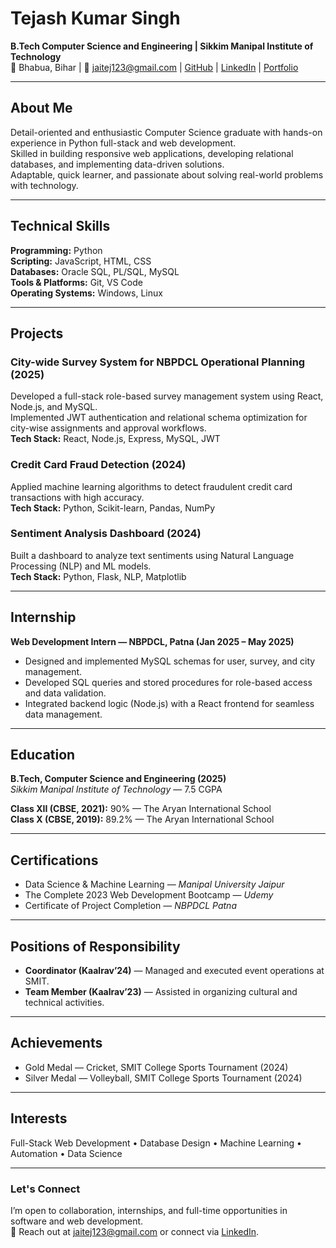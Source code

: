 # Tejash Kumar Singh

**B.Tech Computer Science and Engineering | Sikkim Manipal Institute of Technology**  
📍 Bhabua, Bihar | 📧 [jaitej123@gmail.com](mailto:jaitej123@gmail.com) | [GitHub](https://github.com/tejash098) | [LinkedIn](https://www.linkedin.com/in/tejash-singh-892a15233/) | [Portfolio](https://tejashpy.vercel.app/)

---

## About Me
Detail-oriented and enthusiastic Computer Science graduate with hands-on experience in Python full-stack and web development.  
Skilled in building responsive web applications, developing relational databases, and implementing data-driven solutions.  
Adaptable, quick learner, and passionate about solving real-world problems with technology.

---

## Technical Skills
**Programming:** Python  
**Scripting:** JavaScript, HTML, CSS  
**Databases:** Oracle SQL, PL/SQL, MySQL  
**Tools & Platforms:** Git, VS Code  
**Operating Systems:** Windows, Linux

---

## Projects

### City-wide Survey System for NBPDCL Operational Planning (2025)
Developed a full-stack role-based survey management system using React, Node.js, and MySQL.  
Implemented JWT authentication and relational schema optimization for city-wise assignments and approval workflows.  
**Tech Stack:** React, Node.js, Express, MySQL, JWT  

### Credit Card Fraud Detection (2024)
Applied machine learning algorithms to detect fraudulent credit card transactions with high accuracy.  
**Tech Stack:** Python, Scikit-learn, Pandas, NumPy  

### Sentiment Analysis Dashboard (2024)
Built a dashboard to analyze text sentiments using Natural Language Processing (NLP) and ML models.  
**Tech Stack:** Python, Flask, NLP, Matplotlib  

---

## Internship

**Web Development Intern — NBPDCL, Patna (Jan 2025 – May 2025)**  
- Designed and implemented MySQL schemas for user, survey, and city management.  
- Developed SQL queries and stored procedures for role-based access and data validation.  
- Integrated backend logic (Node.js) with a React frontend for seamless data management.

---

## Education
**B.Tech, Computer Science and Engineering (2025)**  
_Sikkim Manipal Institute of Technology_ — 7.5 CGPA  

**Class XII (CBSE, 2021):** 90% — The Aryan International School  
**Class X (CBSE, 2019):** 89.2% — The Aryan International School  

---

## Certifications
- Data Science & Machine Learning — *Manipal University Jaipur*  
- The Complete 2023 Web Development Bootcamp — *Udemy*  
- Certificate of Project Completion — *NBPDCL Patna*  

---

## Positions of Responsibility
- **Coordinator (Kaalrav’24)** — Managed and executed event operations at SMIT.  
- **Team Member (Kaalrav’23)** — Assisted in organizing cultural and technical activities.

---

## Achievements
- Gold Medal — Cricket, SMIT College Sports Tournament (2024)  
- Silver Medal — Volleyball, SMIT College Sports Tournament (2024)

---

## Interests
Full-Stack Web Development • Database Design • Machine Learning • Automation • Data Science

---

### Let's Connect
I’m open to collaboration, internships, and full-time opportunities in software and web development.  
📩 Reach out at [jaitej123@gmail.com](mailto:jaitej123@gmail.com) or connect via [LinkedIn](https://www.linkedin.com/in/tejash-singh-892a15233/).
